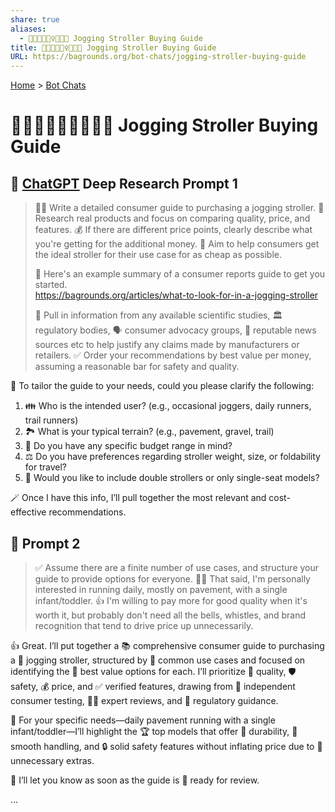 ```yaml
---
share: true
aliases:
  - 👶🏼🛒🏃🏼‍♀️🦮💲🦮 Jogging Stroller Buying Guide
title: 👶🏼🛒🏃🏼‍♀️🦮💲🦮 Jogging Stroller Buying Guide
URL: https://bagrounds.org/bot-chats/jogging-stroller-buying-guide
---
```

[Home](../index.md) > [Bot Chats](./index.md)  
# 👶🏼🛒🏃🏼‍♀️🦮💲🦮 Jogging Stroller Buying Guide  
## 💬 [ChatGPT](https://chat.com) Deep Research Prompt 1  
> 🏃‍♀️ Write a detailed consumer guide to purchasing a jogging stroller. 🔎 Research real products and focus on comparing quality, price, and features. 💰 If there are different price points, clearly describe what you're getting for the additional money. 🎯 Aim to help consumers get the ideal stroller for their use case for as cheap as possible.  
>  
> 📝 Here's an example summary of a consumer reports guide to get you started.  
> https://bagrounds.org/articles/what-to-look-for-in-a-jogging-stroller  
>  
> 🔬 Pull in information from any available scientific studies, 🏛️ regulatory bodies, 🗣️ consumer advocacy groups, 📰 reputable news sources etc to help justify any claims made by manufacturers or retailers. ✅ Order your recommendations by best value per money, assuming a reasonable bar for safety and quality.  
  
🤔 To tailor the guide to your needs, could you please clarify the following:  
  
1. 👪 Who is the intended user? (e.g., occasional joggers, daily runners, trail runners)  
2. 🏞️ What is your typical terrain? (e.g., pavement, gravel, trail)  
3. 💸 Do you have any specific budget range in mind?  
4. ⚖️ Do you have preferences regarding stroller weight, size, or foldability for travel?  
5. 👶 Would you like to include double strollers or only single-seat models?  
  
🪄 Once I have this info, I’ll pull together the most relevant and cost-effective recommendations.  
  
## 💬 Prompt 2  
> ✅ Assume there are a finite number of use cases, and structure your guide to provide options for everyone. 🏃‍♀️ That said, I'm personally interested in running daily, mostly on pavement, with a single infant/toddler. 👍 I'm willing to pay more for good quality when it's worth it, but probably don't need all the bells, whistles, and brand recognition that tend to drive price up unnecessarily.  
  
👍 Great. I’ll put together a 📚 comprehensive consumer guide to purchasing a 🏃 jogging stroller, structured by 🏢 common use cases and focused on identifying the 🥇 best value options for each. I’ll prioritize 💯 quality, 🛡️ safety, 💰 price, and ✅ verified features, drawing from 🔬 independent consumer testing, 🧑‍🏫 expert reviews, and 📜 regulatory guidance.  
  
👶 For your specific needs—daily pavement running with a single infant/toddler—I’ll highlight the 🏆 top models that offer 💪 durability, 🦹 smooth handling, and 🔒 solid safety features without inflating price due to 🎈 unnecessary extras.  
  
📢 I’ll let you know as soon as the guide is 📝 ready for review.  
  
...